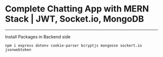 # Complete Chatting App with MERN Stack | JWT, Socket.io, MongoDB 
---
Install Packages in Backend side
```
npm i express dotenv cookie-parser bcryptjs mongoose sockert.io jsonwebtoken
```